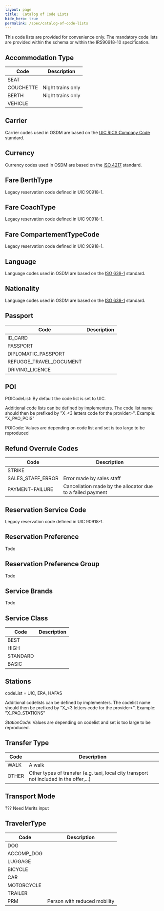 ```yaml
---
layout: page
title:  Catalog of Code Lists
hide_hero: true
permalink: /spec/catalog-of-code-lists
---
```


This code lists are provided for convenience only. The mandatory code lists are 
provided within the schema or within the IRS90918-10 specification.

## Accommodation Type

| Code | Description | 
|---|---|
| SEAT |  |
| COUCHETTE | Night trains only |
| BERTH | Night trains only  |
| VEHICLE |  |

## Carrier

Carrier codes used in OSDM are based on the [UIC RICS Company Code](https://uic.org/support-activities/it/rics?recherche=RICS%20code) standard.

## Currency

Currency codes used in OSDM are based on the [ISO 4217](https://en.wikipedia.org/wiki/ISO_4217) standard.

## Fare BerthType

Legacy reservation code defined in UIC 90918-1.

## Fare CoachType

Legacy reservation code defined in UIC 90918-1.

## Fare CompartementTypeCode

Legacy reservation code defined in UIC 90918-1.

## Language

Language codes used in OSDM are based on the [ISO 639-1](https://en.wikipedia.org/wiki/ISO_639) standard.

## Nationality

Language codes used in OSDM are based on the [ISO 639-1](https://en.wikipedia.org/wiki/ISO_639) standard.

## Passport

| Code | Description | 
|---|---|
| ID_CARD |  |
| PASSPORT |  |
| DIPLOMATIC_PASSPORT |  |
| REFUGGE_TRAVEL_DOCUMENT |  |
| DRIVING_LICENCE |  |

## POI

POICodeList: By default the code list is set to UIC.

Additional code lists can be defined by implementers. The code list name should then be prefixed by "X_<3 letters code for the provider>". Example: "X_PAO_POIS"

POICode: Values are depending on code list and set is too large to be reproduced

## Refund Overrule Codes

| Code | Description |
|---|---|
| STRIKE |   |
| SALES_STAFF_ERROR | Error made by sales staff |
| PAYMENT-FAILURE | Cancellation made by the allocator due to a failed payment |

## Reservation Service Code

Legacy reservation code defined in UIC 90918-1.

## Reservation Preference

Todo

## Reservation Preference Group

Todo

## Service Brands

Todo

## Service Class

| Code | Description | 
|---|---|
| BEST |  |
| HIGH |  |
| STANDARD |  |
| BASIC |  |

## Stations

codeList = UIC, ERA, HAFAS

Additional codelists can be defined by implementers. The codelist name should then be prefixed by "X_<3 letters code for the provider>". Example: "X_PAO_STATIONS"

*StationCode*: Values are depending on codelist and set is too large to be reproduced.

## Transfer Type

| Code | Description |
|---|---|
| WALK | A walk |
| OTHER| Other types of transfer (e.g. taxi, local city transport not included in the offer,...) |

## Transport Mode

??? Need Merits input

## TravelerType

| Code | Description |
|---|---|
| DOG | |
| ACCOMP_DOG | |
| LUGGAGE | |
| BICYCLE | |
| CAR | |
| MOTORCYCLE |  |
| TRAILER |  |
| PRM | Person with reduced mobility |
